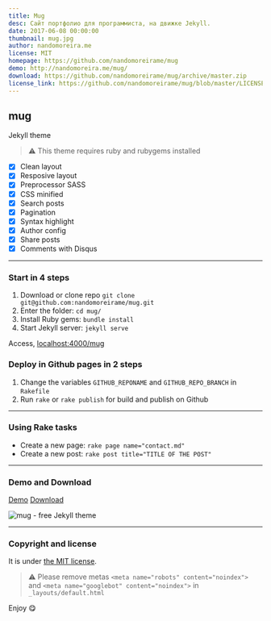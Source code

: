 ```yaml
---
title: Mug
desc: Сайт портфолио для программиста, на движке Jekyll.
date: 2017-06-08 00:00:00
thumbnail: mug.jpg
author: nandomoreira.me
license: MIT
homepage: https://github.com/nandomoreirame/mug
demo: http://nandomoreira.me/mug/
download: https://github.com/nandomoreirame/mug/archive/master.zip
license_link: https://github.com/nandomoreirame/mug/blob/master/LICENSE
---
```

## mug

Jekyll theme

> :warning:
  This theme requires ruby and rubygems installed

* [x] Clean layout
* [x] Resposive layout
* [x] Preprocessor SASS
* [x] CSS minified
* [x] Search posts
* [x] Pagination
* [x] Syntax highlight
* [x] Author config
* [x] Share posts
* [x] Comments with Disqus

---

### Start in 4 steps

1. Download or clone repo `git clone git@github.com:nandomoreirame/mug.git`
2. Enter the folder: `cd mug/`
3. Install Ruby gems: `bundle install`
4. Start Jekyll server: `jekyll serve`

Access, [localhost:4000/mug](http://localhost:4000/mug)

### Deploy in Github pages in 2 steps

1. Change the variables `GITHUB_REPONAME` and `GITHUB_REPO_BRANCH` in `Rakefile`
2. Run `rake` or `rake publish` for build and publish on Github

---

### Using Rake tasks

* Create a new page: `rake page name="contact.md"`
* Create a new post: `rake post title="TITLE OF THE POST"`

---

### Demo and Download

[Demo](https://nandomoreira.me/mug/)
[Download](https://github.com/nandomoreirame/mug/archive/master.zip)

![mug - free Jekyll theme](https://github.com/nandomoreirame/mug/blob/master/screenshot.png?raw=true)

---

### Copyright and license

It is under [the MIT license](/LICENSE).

> :warning:
  Please remove metas `<meta name="robots" content="noindex">` and `<meta name="googlebot" content="noindex">` in `_layouts/default.html`

Enjoy :yum:
